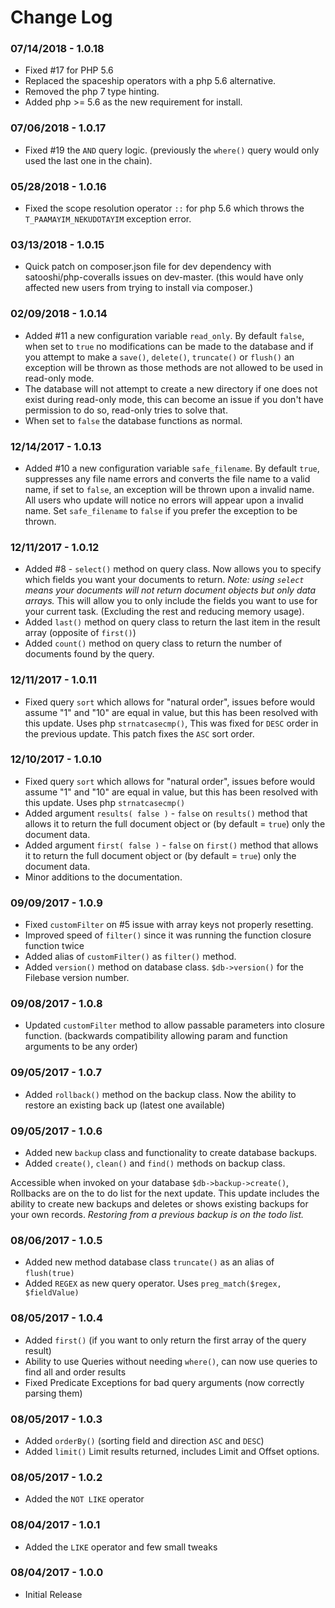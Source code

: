 Change Log
==========

### 07/14/2018 - 1.0.18
* Fixed #17 for PHP 5.6
* Replaced the spaceship operators with a php 5.6 alternative.
* Removed the php 7 type hinting.
* Added php >= 5.6 as the new requirement for install.

### 07/06/2018 - 1.0.17
* Fixed #19 the `AND` query logic. (previously the `where()` query would only used the last one in the chain).

### 05/28/2018 - 1.0.16
* Fixed the scope resolution operator `::` for php 5.6 which throws the `T_PAAMAYIM_NEKUDOTAYIM` exception error.

### 03/13/2018 - 1.0.15
* Quick patch on composer.json file for dev dependency with satooshi/php-coveralls issues on dev-master. (this would have only affected new users from trying to install via composer.)

### 02/09/2018 - 1.0.14
* Added #11 a new configuration variable `read_only`. By default `false`, when set to `true` no modifications can be made to the database and if you attempt to make a `save()`, `delete()`, `truncate()` or `flush()` an exception will be thrown as those methods are not allowed to be used in read-only mode.
* The database will not attempt to create a new directory if one does not exist during read-only mode, this can become an issue if you don't have permission to do so, read-only tries to solve that.
* When set to `false` the database functions as normal.

### 12/14/2017 - 1.0.13
* Added #10 a new configuration variable `safe_filename`. By default `true`, suppresses any file name errors and converts the file name to a valid name, if set to `false`, an exception will be thrown upon a invalid name. All users who update will notice no errors will appear upon a invalid name. Set `safe_filename` to `false` if you prefer the exception to be thrown.

### 12/11/2017 - 1.0.12
* Added #8 - `select()` method on query class. Now allows you to specify which fields you want your documents to return. *Note: using `select` means your documents will not return document objects but only data arrays.* This will allow you to only include the fields you want to use for your current task. (Excluding the rest and reducing memory usage).
* Added `last()` method on query class to return the last item in the result array (opposite of `first()`)
* Added `count()` method on query class to return the number of documents found by the query.

### 12/11/2017 - 1.0.11
* Fixed query `sort` which allows for "natural order", issues before would assume "1" and "10" are equal in value, but this has been resolved with this update. Uses php `strnatcasecmp()`, This was fixed for `DESC` order in the previous update. This patch fixes the `ASC` sort order.

### 12/10/2017 - 1.0.10
* Fixed query `sort` which allows for "natural order", issues before would assume "1" and "10" are equal in value, but this has been resolved with this update. Uses php `strnatcasecmp()`
* Added argument `results( false )` - `false` on `results()` method that allows it to return the full document object or (by default = `true`) only the document data.
* Added argument `first( false )` - `false` on `first()` method that allows it to return the full document object or (by default = `true`) only the document data.
* Minor additions to the documentation.

### 09/09/2017 - 1.0.9
* Fixed `customFilter` on #5 issue with array keys not properly resetting.
* Improved speed of `filter()` since it was running the function closure function twice
* Added alias of `customFilter()` as `filter()` method.
* Added `version()` method on database class. `$db->version()` for the Filebase version number.

### 09/08/2017 - 1.0.8
* Updated `customFilter` method to allow passable parameters into closure function. (backwards compatibility allowing param and function arguments to be any order)

### 09/05/2017 - 1.0.7
* Added `rollback()` method on the backup class. Now the ability to restore an existing back up (latest one available)

### 09/05/2017 - 1.0.6
* Added new `backup` class and functionality to create database backups.
* Added `create()`, `clean()` and `find()` methods on backup class.

Accessible when invoked on your database `$db->backup->create()`, Rollbacks are on the to do list for the next update. This update includes the ability to create new backups and deletes or shows existing backups for your own records. *Restoring from a previous backup is on the todo list.*

### 08/06/2017 - 1.0.5
* Added new method database class `truncate()` as an alias of `flush(true)`
* Added `REGEX` as new query operator. Uses `preg_match($regex, $fieldValue)`

### 08/05/2017 - 1.0.4
* Added `first()` (if you want to only return the first array of the query result)
* Ability to use Queries without needing `where()`, can now use queries to find all and order results
* Fixed Predicate Exceptions for bad query arguments (now correctly parsing them)

### 08/05/2017 - 1.0.3
* Added `orderBy()` (sorting field and direction `ASC` and `DESC`)
* Added `limit()` Limit results returned, includes Limit and Offset options.

### 08/05/2017 - 1.0.2
* Added the `NOT LIKE` operator

### 08/04/2017 - 1.0.1
* Added the `LIKE` operator and few small tweaks

### 08/04/2017 - 1.0.0
* Initial Release
